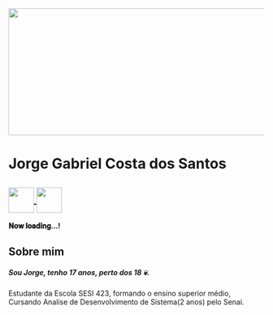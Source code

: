 <img src="https://steamuserimages-a.akamaihd.net/ugc/96103700532309699/8F44EE6DAFB4F4E2469AA4947059A09E1A78E93C/?imw=637&imh=358&ima=fit&impolicy=Letterbox&imcolor=%23000000&letterbox=true" width="900"  height="250px" align="center"/>

#  Jorge Gabriel Costa dos Santos 

## <a href="https://www.linkedin.com/in/jorge-gabriel-a406262b6/?trk=opento_sprofile_details"><img src="https://play-lh.googleusercontent.com/kMofEFLjobZy_bCuaiDogzBcUT-dz3BBbOrIEjJ-hqOabjK8ieuevGe6wlTD15QzOqw=w240-h480-rw" height="50px" align="center"/> </a> <a href="https://www.instagram.com/jx.deta1ls/"><img src="https://upload.wikimedia.org/wikipedia/commons/thumb/9/95/Instagram_logo_2022.svg/800px-Instagram_logo_2022.svg.png" height="50px" align="center"/></a>



**𝐍𝐨𝐰 𝐥𝐨𝐚𝐝𝐢𝐧𝐠...!**

## Sobre mim

##### Sou Jorge, tenho 17 anos, perto dos 18 💀.
Estudante da Escola SESI 423, formando o ensino superior médio, Cursando Analise de Desenvolvimento de Sistema(2 anos) pelo Senai.
